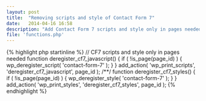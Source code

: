 ```yaml
---
layout: post
title:  "Removing scripts and style of Contact Form 7"
date:   2014-04-16 16:58
description: "Add Contact Form 7 scripts and style only in pages needed."
file: 'functions.php'
---
```


{% highlight php startinline %}
// CF7 scripts and style only in pages needed
function deregister_cf7_javascript() {
    if ( !is_page(page_id) ) {
    	wp_deregister_script( 'contact-form-7' );
    }
}
add_action( 'wp_print_scripts', 'deregister_cf7_javascript', page_id );
/**/
function deregister_cf7_styles() {
    if ( !is_page(page_id) ) {
    	wp_deregister_style( 'contact-form-7' );
    }
}
add_action( 'wp_print_styles', 'deregister_cf7_styles', page_id );
{% endhighlight %}